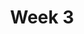 ---
layout: post
title: Week 3
category: classes
week: 3
last_week: 2
draft: true
topic: graphics
---